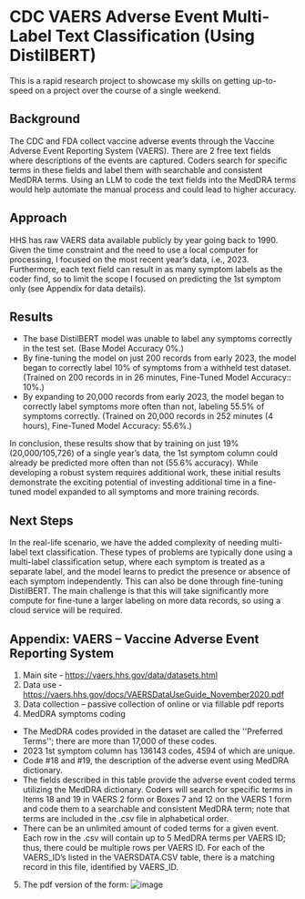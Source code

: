 # CDC VAERS Adverse Event Multi-Label Text Classification (Using DistilBERT)
This is a rapid research project to showcase my skills on getting up-to-speed on a project over the course of a single weekend.

## Background
The CDC and FDA collect vaccine adverse events through the Vaccine Adverse Event Reporting System (VAERS). There are 2 free text fields where descriptions of the events are captured. Coders search for specific terms in these fields and label them with searchable and consistent MedDRA terms. Using an LLM to code the text fields into the MedDRA terms would help automate the manual process and could lead to higher accuracy.

## Approach
HHS has raw VAERS data available publicly by year going back to 1990. Given the time constraint and the need to use a local computer for processing, I focused on the most recent year’s data, i.e., 2023. Furthermore, each text field can result in as many symptom labels as the coder find, so to limit the scope I focused on predicting the 1st symptom only (see Appendix for data details).

## Results
+ The base DistilBERT model was unable to label any symptoms correctly in the test set. (Base Model Accuracy 0%.)
+ By fine-tuning the model on just 200 records from early 2023, the model began to correctly label 10% of symptoms from a withheld test dataset. (Trained on 200 records in in 26 minutes, Fine-Tuned Model Accuracy:: 10%.)
+ By expanding to 20,000 records from early 2023, the model began to correctly label symptoms more often than not, labeling 55.5% of symptoms correctly. (Trained on 20,000 records in 252 minutes (4 hours), Fine-Tuned Model Accuracy: 55.6%.)

In conclusion, these results show that by training on just 19% (20,000/105,726) of a single year’s data, the 1st symptom column could already be predicted more often than not (55.6% accuracy). While developing a robust system requires additional work, these initial results demonstrate the exciting potential of investing additional time in a fine-tuned model expanded to all symptoms and more training records. 

## Next Steps
In the real-life scenario, we have the added complexity of needing multi-label text classification. These types of problems are typically done using a multi-label classification setup, where each symptom is treated as a separate label, and the model learns to predict the presence or absence of each symptom independently. This can also be done through fine-tuning DistilBERT. The main challenge is that this will take significantly more compute for fine-tune a larger labeling on more data records, so using a cloud service will be required.

## Appendix: VAERS – Vaccine Adverse Event Reporting System 
1.	Main site - https://vaers.hhs.gov/data/datasets.html
2.	Data use - https://vaers.hhs.gov/docs/VAERSDataUseGuide_November2020.pdf
3.	Data collection – passive collection of online or via fillable pdf reports 
4.	MedDRA symptoms coding
+	The MedDRA codes provided in the dataset are called the ''Preferred Terms''; there are more than 17,000 of these codes.
+	2023 1st symptom column has 136143 codes, 4594 of which are unique. 
+ Code #18 and #19, the description of the adverse event using MedDRA dictionary.
+  The fields described in this table provide the adverse event coded terms utilizing the MedDRA dictionary. Coders will search for specific terms in Items 18 and 19 in VAERS 2 form or Boxes 7 and 12 on the VAERS 1 form and code them to a searchable and consistent MedDRA term; note that terms are included in the .csv file in alphabetical order. 
+  There can be an unlimited amount of coded terms for a given event. Each row in the .csv will contain up to 5 MedDRA terms per VAERS ID; thus, there could be multiple rows per VAERS ID. For each of the VAERS_ID’s listed in the VAERSDATA.CSV table, there is a matching record in this file, identified by VAERS_ID.
5.	The pdf version of the form:
![image](https://github.com/drew6050/cdc-vaers-llm/assets/102396940/c61b1ca7-7822-44be-b0f8-a83b54a522a3)
